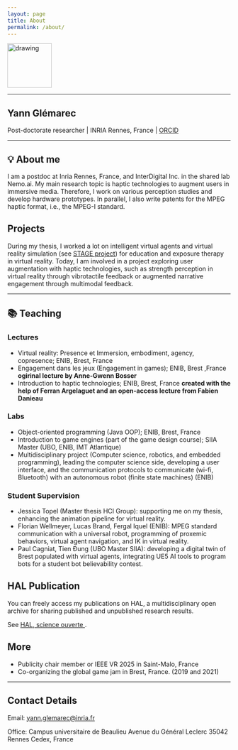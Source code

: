 ```yaml
---
layout: page
title: About
permalink: /about/
---
```


<img src="{{ '/pictures/Yann.jpg' | relative_url }}" alt="drawing" width="100"/>

---

## Yann Glémarec

Post-doctorate researcher | INRIA Rennes, France | [ORCID](https://orcid.org/0000-0003-1717-6048) 

--- 

## 💡 About me

I am a postdoc at Inria Rennes, France, and InterDigital Inc. in the shared lab Nemo.ai. My main research topic is haptic technologies to augment users in immersive media. Therefore, I work on various perception studies and develop hardware prototypes. In parallel, I also write patents for the MPEG haptic format, i.e., the MPEG-I standard.  

## Projects

During my thesis, I worked a lot on intelligent virtual agents and virtual reality simulation (see [STAGE project](https://www.frontiersin.org/journals/virtual-reality/articles/10.3389/frvir.2022.876433/full)) for education and exposure therapy in virtual reality. Today, I am involved in a project exploring user augmentation with haptic technologies, such as strength perception in virtual reality through vibrotactile feedback or augmented narrative engagement through multimodal feedback. 

--- 

## 📚 Teaching

### Lectures

- Virtual reality: Presence et Immersion, embodiment, agency, copresence; ENIB, Brest, France
- Engagement dans les jeux (Engagement in games); ENIB, Brest ,France **ogirinal lecture by Anne-Gwenn Bosser**
- Introduction to haptic technologies; ENIB, Brest, France **created with the help of Ferran Argelaguet and an open-access lecture from Fabien Danieau**

### Labs

- Object-oriented programming (Java OOP); ENIB, Brest, France
- Introduction to game engines (part of the game design course); SIIA Master (UBO, ENIB, IMT Atlantique)
- Multidisciplinary project (Computer science, robotics, and embedded programming), leading the computer science side, developing a user interface, and the communication protocols to communicate (wi-fi, Bluetooth) with an autonomous robot (finite state machines) (ENIB)

### Student Supervision

- Jessica Topel (Master thesis HCI Group): supporting me on my thesis, enhancing the animation pipeline for virtual reality.
- Florian Wellmeyer, Lucas Brand, Fergal Iquel (ENIB): MPEG standard communication with a universal robot, programming of proxemic behaviors, virtual agent navigation, and IK in virtual reality.
- Paul Cagniat, Tien Đung (UBO Master SIIA): developing a digital twin of Brest populated with virtual agents, integrating UE5 AI tools to program bots for a student bot believability contest.

## HAL Publication

You can freely access my publications on HAL, a multidisciplinary open archive for sharing published and unpublished research results. 

See [HAL, science ouverte ](https://hal.science/search/index/?q=yann+gl%C3%A9marec&rows=30&authIdPerson_i=747196).

## More

- Publicity chair member or IEEE VR 2025 in Saint-Malo, France
- Co-organizing the global game jam in Brest, France. (2019 and 2021)

---

## Contact Details

Email: yann.glemarec@inria.fr

Office: 
Campus universitaire de Beaulieu
Avenue du Général Leclerc
35042 Rennes Cedex, France
